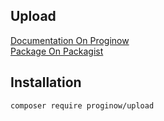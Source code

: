 ## Upload
[Documentation On Proginow](https://proginow.com/en/framework/upload/)<br>
[Package On Packagist](https://packagist.org/packages/proginow/upload/)
## Installation
```
composer require proginow/upload
```